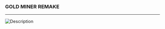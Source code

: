 ### GOLD MINER REMAKE
<hr>

<picture>
 <source srcset="">
 <img alt="Description" src="YOUR-DEFAULT-IMAGE">
</picture>
